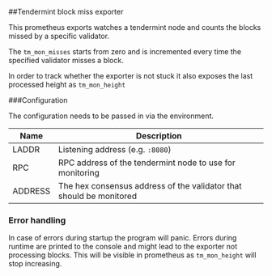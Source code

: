 ##Tendermint block miss exporter

This prometheus exports watches a tendermint node and counts the blocks missed by a specific validator.

The `tm_mon_misses` starts from zero and is incremented every time the specified validator misses a block.

In order to track whether the exporter is not stuck it also exposes the last processed height as `tm_mon_height`

###Configuration

The configuration needs to be passed in via the environment.

| Name | Description |
|------|-------------|
| LADDR | Listening address (e.g. `:8080`)
| RPC | RPC address of the tendermint node to use for monitoring |
| ADDRESS | The hex consensus address of the validator that should be monitored |

### Error handling

In case of errors during startup the program will panic. Errors during runtime are printed to the console and might
lead to the exporter not processing blocks. This will be visible in prometheus as `tm_mon_height` will stop increasing.

